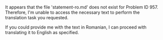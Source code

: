 It appears that the file 'statement-ro.md' does not exist for Problem ID 957. Therefore, I'm unable to access the necessary text to perform the translation task you requested.

If you could provide me with the text in Romanian, I can proceed with translating it to English as specified.